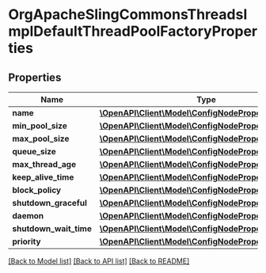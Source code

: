 # OrgApacheSlingCommonsThreadsImplDefaultThreadPoolFactoryProperties

## Properties
Name | Type | Description | Notes
------------ | ------------- | ------------- | -------------
**name** | [**\OpenAPI\Client\Model\ConfigNodePropertyString**](ConfigNodePropertyString.md) |  | [optional] 
**min_pool_size** | [**\OpenAPI\Client\Model\ConfigNodePropertyInteger**](ConfigNodePropertyInteger.md) |  | [optional] 
**max_pool_size** | [**\OpenAPI\Client\Model\ConfigNodePropertyInteger**](ConfigNodePropertyInteger.md) |  | [optional] 
**queue_size** | [**\OpenAPI\Client\Model\ConfigNodePropertyInteger**](ConfigNodePropertyInteger.md) |  | [optional] 
**max_thread_age** | [**\OpenAPI\Client\Model\ConfigNodePropertyInteger**](ConfigNodePropertyInteger.md) |  | [optional] 
**keep_alive_time** | [**\OpenAPI\Client\Model\ConfigNodePropertyInteger**](ConfigNodePropertyInteger.md) |  | [optional] 
**block_policy** | [**\OpenAPI\Client\Model\ConfigNodePropertyDropDown**](ConfigNodePropertyDropDown.md) |  | [optional] 
**shutdown_graceful** | [**\OpenAPI\Client\Model\ConfigNodePropertyBoolean**](ConfigNodePropertyBoolean.md) |  | [optional] 
**daemon** | [**\OpenAPI\Client\Model\ConfigNodePropertyBoolean**](ConfigNodePropertyBoolean.md) |  | [optional] 
**shutdown_wait_time** | [**\OpenAPI\Client\Model\ConfigNodePropertyInteger**](ConfigNodePropertyInteger.md) |  | [optional] 
**priority** | [**\OpenAPI\Client\Model\ConfigNodePropertyDropDown**](ConfigNodePropertyDropDown.md) |  | [optional] 

[[Back to Model list]](../README.md#documentation-for-models) [[Back to API list]](../README.md#documentation-for-api-endpoints) [[Back to README]](../README.md)



